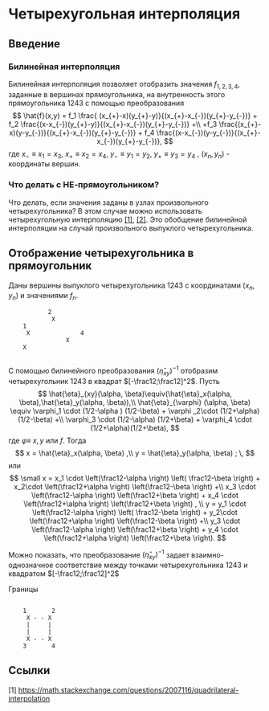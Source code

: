 # Четырехугольная интерполяция

## Введение

### Билинейная интерполяция
Билинейная интерполяция позволяет отобразить значения $f_{1,2,3,4}$, заданные  в вершинах прямоугольника, на внутренность этого прямоугольника $1243$ с помощью преобразования
$$
\hat{f}(x,y) = f_1 \frac{ (x_{+}-x)(y_{+}-y)}{(x_{+}-x_{-})(y_{+}-y_{-})} +
f_2 \frac{(x-x_{-})(y_{+}-y)}{(x_{+}-x_{-})(y_{+}-y_{-})} +\\
+f_3 \frac{(x_{+}-x)(y-y_{-})}{(x_{+}-x_{-})(y_{+}-y_{-})} +
f_4 \frac{(x-x_{-})(y-y_{-})}{(x_{+}-x_{-})(y_{+}-y_{-})},
$$
где $x_{-}\equiv x_1=x_3$, $x_{+} \equiv x_2=x_4$,  $y_{-} \equiv y_1=y_2$,  $y_{+} \equiv y_3=y_4$ ,  $(x_n,y_n)$ - координаты вершин.

### Что делать с НЕ-прямоугольником?
Что делать, если значения заданы в узлах произвольного четырехугольника? В этом случае можно использовать четырехугольную интерполяцию [[1]](https://math.stackexchange.com/questions/2007116/quadrilateral-interpolation), [[2]](http://reedbeta.com/blog/quadrilateral-interpolation-part-2/). Это обобщение билинейной интерполяции на случай произвольного выпуклого четырехугольника.

## Отображение четырехугольника в прямоугольник
Даны  вершины выпуклого четырехугольника $1243$  с координатами $(x_n,y_n)$ и значениями $f_n$. 

```ascii
           2
            X                                
    1 
     X              4
                X
    X
   
```

С помощью билинейного преобразования $(\hat{\eta}_{xy})^{-1}$ отобразим четырехугольник $1243$ в квадрат $[-\frac12;\frac12]^2$. Пусть
$$
\hat{\eta}_{xy}(\alpha, \beta)\equiv(\hat{\eta}_x(\alpha, \beta),\hat{\eta}_y(\alpha, \beta)),\\
\hat{\eta}_{\varphi} (\alpha, \beta) \equiv
  \varphi_1 \cdot (1/2-\alpha )  (1/2-\beta) +  \varphi _2\cdot (1/2+\alpha) (1/2-\beta)  +\\
  \varphi_3  \cdot (1/2-\alpha) (1/2+\beta)  + \varphi_4 \cdot  (1/2+\alpha)(1/2+\beta),
$$
где $\varphi \equiv$  $x,y$ или $f$. Тогда
$$
x = \hat{\eta}_x(\alpha, \beta) ,\\
y = \hat{\eta}_y(\alpha, \beta) ; \,
$$
или
$$ 
\small
x = 
   x_1 \cdot \left(\frac12-\alpha \right)  \left( \frac12-\beta \right) +
   x_2\cdot \left(\frac12+\alpha \right)   \left(\frac12-\beta \right)  +\\
   x_3  \cdot \left(\frac12-\alpha \right)  \left(\frac12+\beta \right)  + 
   x_4 \cdot  \left(\frac12+\alpha \right) \left(\frac12+\beta \right) , \\
 y = 
   y_1 \cdot \left(\frac12-\alpha \right)  \left( \frac12-\beta \right) +
   y_2\cdot \left(\frac12+\alpha \right)   \left(\frac12-\beta \right)  +\\ 
   y_3  \cdot \left(\frac12-\alpha \right)  \left(\frac12+\beta \right)  + 
   y_4 \cdot  \left(\frac12+\alpha \right) \left(\frac12+\beta \right).
$$

Можно показать, что преобразование $(\hat{\eta}_{xy})^{-1}$ задает взаимно-однозначное соответствие между точками четырехугольника $1243$ и квадратом $[-\frac12;\frac12]^2$ 


Границы


```ascii

    1       2
     X - - X
     |     |
     |     |
     X - - X
    3       4
   ```


## Ссылки
[1] https://math.stackexchange.com/questions/2007116/quadrilateral-interpolation
<!--stackedit_data:
eyJoaXN0b3J5IjpbLTIxMDIyMzc3NDQsLTEwNTU1NDk0MjMsLT
E5Mjg3ODIwMjgsNzA5NDM1MTg2LDYwNDQ4NTQ5NSwxNDU5MDE2
MjIwLDE5MTA3MTM1NDcsMjc4OTAzNzUxLDE3ODU4Mzk3NDksLT
E5NzcxMjUzNDksLTE0NzQ2MDQ2OTAsMTI1ODgxMTU5NCwtMTI2
MTAyNzg1MCwtMTU2NzU1MTQ2MSwzMTc4NjQ0NTUsNDcyNjg1OT
k4LDEyNjk0NDk0MzddfQ==
-->